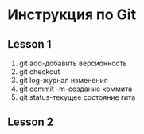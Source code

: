 # Инструкция по Git
## Lesson 1
1. git add-добавить версионность
2. git checkout
3. git log-журнал изменения
4. git commit -m-создание коммита
5. git status-текущее состояние гита
## Lesson 2